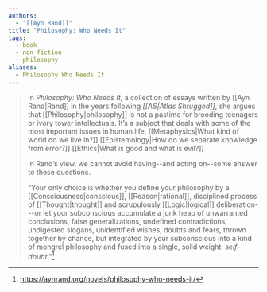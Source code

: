 ```yaml
---
authors:
  - "[[Ayn Rand]]"
title: "Philosophy: Who Needs It"
tags:
  - book
  - non-fiction
  - philosophy
aliases:
  - Philosophy Who Needs It
---
```

>In *Philosophy: Who Needs It*, a collection of essays written by [[Ayn Rand|Rand]] in the years following *[[AS|Atlas Shrugged]]*, she argues that [[Philosophy|philosophy]] is not a pastime for brooding teenagers or ivory tower intellectuals. It’s a subject that deals with some of the most important issues in human life. [[Metaphysics|What kind of world do we live in?]] [[Epistemology|How do we separate knowledge from error?]] [[Ethics|What is good and what is evil?]]
>
>In Rand’s view, we cannot avoid having--and acting on--some answer to these questions.
>
>“Your only choice is whether you define your philosophy by a [[Consciousness|conscious]], [[Reason|rational]], disciplined process of [[Thought|thought]] and scrupulously [[Logic|logical]] deliberation---or let your subconscious accumulate a junk heap of unwarranted conclusions, false generalizations, undefined contradictions, undigested slogans, unidentified wishes, doubts and fears, thrown together by chance, but integrated by your subconscious into a kind of mongrel philosophy and fused into a single, solid weight: _self-doubt_.”[^1]

[^1]: https://aynrand.org/novels/philosophy-who-needs-it/